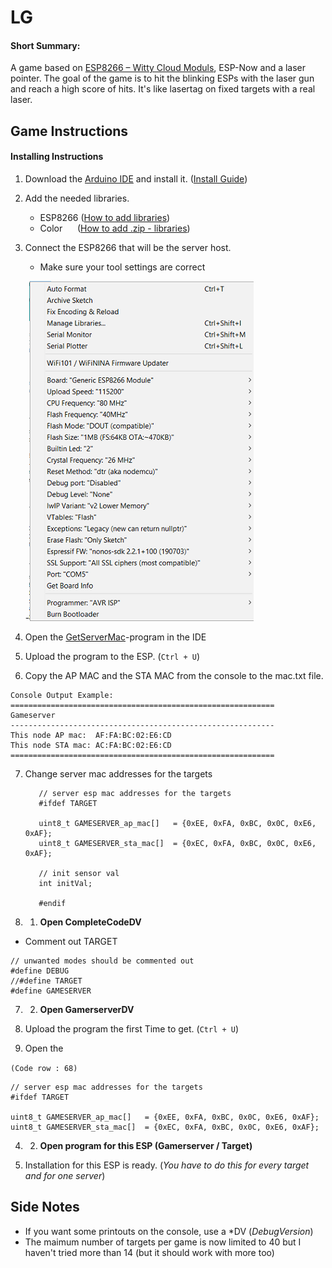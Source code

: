 # LG
#### Short Summary:
A game based on [ESP8266 – Witty Cloud Moduls](https://www.ebay.de/itm/ESP8266-Serial-WIFI-Witty-Cloud-Development-Board-ESP-12F-Module-MINI-nodemcu/173615398063?_trkparms=aid%3D1110001%26algo%3DSPLICE.SIM%26ao%3D2%26asc%3D20160323102634%26meid%3D3aa4e928f3964fcbb2f8c6cbc12c2c0f%26pid%3D100623%26rk%3D2%26rkt%3D6%26sd%3D222081069541%26itm%3D173615398063%26pmt%3D0%26noa%3D1%26pg%3D2047675&_trksid=p2047675.c100623.m-1), ESP-Now and a laser pointer. The goal of the game is to hit the blinking ESPs with the laser gun and reach a high score of hits.
It's like lasertag on fixed targets with a real laser.


## Game Instructions
#### Installing Instructions

1. Download the [Arduino IDE](https://www.arduino.cc/en/main/software) and install it. ([Install Guide](https://www.arduino.cc/en/Guide/HomePage))

2. Add the needed libraries. 

   - ESP8266 ([How to add libraries](https://randomnerdtutorials.com/how-to-install-esp8266-board-arduino-ide/))
   - Color   &nbsp; &nbsp; &nbsp;([How to add .zip - libraries](https://www.arduino.cc/en/Guide/Libraries))
   
3. Connect the ESP8266 that will be the server host.

   - Make sure your tool settings are correct
   
   -![Settings in Tools](https://github.com/JeroPlay/LG/blob/master/SecretFiles/Settings%20for%20Tools.png)

4. Open the [GetServerMac]()-program in the IDE

5. Upload the program to the ESP. (`Ctrl + U`)

6. Copy the AP MAC and the STA MAC from the console to the mac.txt file.

  ```
  Console Output Example:
 ===========================================================
 Gameserver
 -----------------------------------------------------------
 This node AP mac:  AF:FA:BC:02:E6:CD
 This node STA mac: AC:FA:BC:02:E6:CD
 ===========================================================
  ```

  7. Change server mac addresses for the targets
      ```   
         // server esp mac addresses for the targets
         #ifdef TARGET

         uint8_t GAMESERVER_ap_mac[]   = {0xEE, 0xFA, 0xBC, 0x0C, 0xE6, 0xAF};
         uint8_t GAMESERVER_sta_mac[]  = {0xEC, 0xFA, 0xBC, 0x0C, 0xE6, 0xAF};

         // init sensor val
         int initVal;

         #endif
      ```
  7. 1. **Open CompleteCodeDV**  
     
  - Comment out TARGET
   
```
// unwanted modes should be commented out
#define DEBUG
//#define TARGET
#define GAMESERVER
```    
7. 2. **Open GamerserverDV**

5. Upload the program the first Time to get. (`Ctrl + U`)

6. Open the 

`(Code row : 68)`
   
```
// server esp mac addresses for the targets
#ifdef TARGET

uint8_t GAMESERVER_ap_mac[]   = {0xEE, 0xFA, 0xBC, 0x0C, 0xE6, 0xAF};
uint8_t GAMESERVER_sta_mac[]  = {0xEC, 0xFA, 0xBC, 0x0C, 0xE6, 0xAF};
```    

4. 2. **Open program for this ESP (Gamerserver / Target)**

6. Installation for this ESP is ready. 
(_You have to do this for every target and for one server_)


## Side Notes
* If you want some printouts on the console, use a \*DV (_DebugVersion_)
* The maimum number of targets per game is now limited to 40 but I haven't tried more than 14 (but it should work with more too) 


